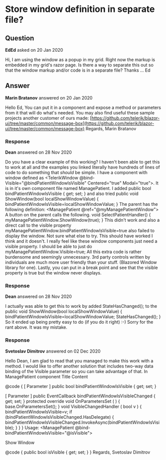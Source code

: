 # Store window definition in separate file?

## Question

**EdEd** asked on 20 Jan 2020

Hi, I am using the window as a popup in my grid. Right now the markup is embedded in my grid's razor page. Is there a way to separate this out so that the window markup and/or code is in a separate file? Thanks ... Ed

## Answer

**Marin Bratanov** answered on 20 Jan 2020

Hello Ed, You can put it in a component and expose a method or parameters from it that will do what's needed. You may also find useful these sample projects another customer of ours made: [https://github.com/telerik/blazor-ui/tree/master/common/message-box](https://github.com/telerik/blazor-ui/tree/master/common/message-box) Regards, Marin Bratanov

### Response

**Dean** answered on 28 Nov 2020

Do you have a clear example of this working? I haven't been able to get this to work at all and the examples you linked literally have hundreds of lines of code to do something that *should* be simple. I have a component with window defined as <TelerikWindow @bind-Visible="@bindPatientWindowIsVisible" Centered="true" Modal="true">. It is in it's own component file named ManagePatient. I added public bool bindPatientWindowIsVisible { get; set; } and also tried public void ShowWindow(bool localShowWindowValue) { bindPatientWindowIsVisible=localShowWindowValue; } The parent has the following definition: <ManagePatient @ref="@myManagePatientWindow"></ManagePatient> A button on the parent calls the following. void SelectPatientHandler() { myManagePatientWindow.ShowWindow(true); } This didn't work and also a direct call to the visible property myManagePatientWindow.bindPatientWindowIsVisible=true also failed to display the window. Not sure what else to try. This should have worked I think and it doesn't. I really feel like these window components just need a visible property. I should be able to just do myManagePatientWindow.Visible=true; All this extra code is rather burdensome and seemingly unnecessary. 3rd party controls written by individuals are much more user friendly than your stuff. (Blazored Window library for one). Lastly, you can put in a break point and see that the visible property is true but the window never displays.

### Response

**Dean** answered on 28 Nov 2020

I actually was able to get this to work by added StateHasChanged(); to the public void ShowWindow(bool localShowWindowValue) { bindPatientWindowIsVisible=localShowWindowValue; StateHasChanged(); } So it ended up being pretty easy to do (if you do it right) :-) Sorry for the rant above. It was my mistake.

### Response

**Svetoslav Dimitrov** answered on 02 Dec 2020

Hello Dean, I am glad to read that you managed to make this work with a method. I would like to offer another solution that includes two-way data binding of the Visible parameter so you can take advantage of that. In ManagePatient component <TelerikWindow Width="500px" Height="300px" Centered="true" Visible="@bindPatientWindowIsVisible" VisibleChanged="@VisibleChangedHandler" Modal="true">
<WindowTitle>
Title
</WindowTitle>
<WindowActions>
<WindowAction Name="Close" />
</WindowActions>
<WindowContent>
Content
</WindowContent>
</TelerikWindow>

@code {
[ Parameter ] public bool bindPatientWindowIsVisible { get; set; }

[ Parameter ] public EventCallback<bool> bindPatientWindowIsVisibleChanged { get; set; } protected override void OnParametersSet ( ) { base.OnParametersSet();
} void VisibleChangedHandler ( bool v ) {
bindPatientWindowIsVisible=v; if (bindPatientWindowIsVisibleChanged.HasDelegate)
{
bindPatientWindowIsVisibleChanged.InvokeAsync(bindPatientWindowIsVisible);
}
}
} Usage: <ManagePatient @bind-bindPatientWindowIsVisible="@isVisible"></ManagePatient>

<TelerikButton OnClick="@( _=> isVisible=true)">Show Window</TelerikButton>

@code { public bool isVisible { get; set; }
} Regards, Svetoslav Dimitrov
